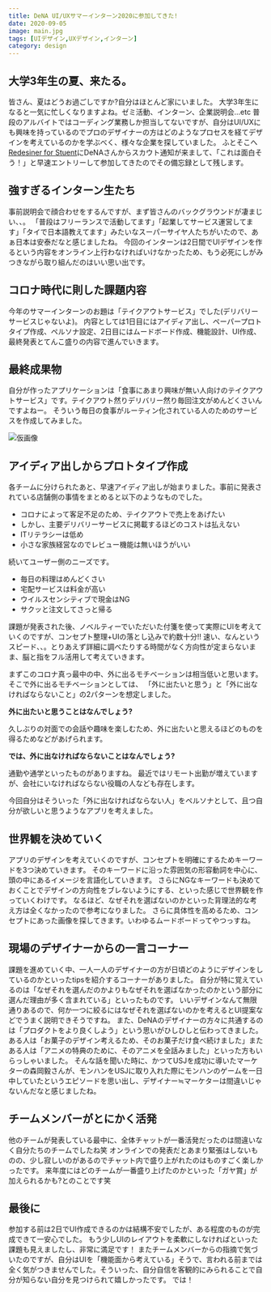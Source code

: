 ```yaml
---
title: DeNA UI/UXサマーインターン2020に参加してきた!
date: 2020-09-05
image: main.jpg
tags: [UIデザイン,UXデザイン,インターン]
category: design
---
```


## 大学3年生の夏、来たる。
皆さん、夏はどうお過ごしですか?自分はほとんど家にいました。
大学3年生になると一気に忙しくなりますよね。ゼミ活動、インターン、企業説明会...etc
普段のアルバイトではコーディング業務しか担当してないですが、自分はUI/UXにも興味を持っているのでプロのデザイナーの方はどのようなプロセスを経てデザインを考えているのかを学ぶべく、様々な企業を探していました。
ふとそこへ[Redesiner for Stuent](https://student.redesigner.jp/)にDeNAさんからスカウト通知が来まして、「これは面白そう！」と早速エントリーして参加してきたのでその備忘録として残します。

## 強すぎるインターン生たち
事前説明会で顔合わせをするんですが、まず皆さんのバックグラウンドが凄まじい、、。
「普段はフリーランスで活動してます」「起業してサービス運営してます」「タイで日本語教えてます」みたいなスーパーサイヤ人たちがいたので、あぁ日本は安泰だなと感じましたね。
今回のインターンは2日間でUIデザインを作るという内容をオンライン上行わなければいけなかったため、もう必死にしがみつきながら取り組んだのはいい思い出です。

## コロナ時代に則した課題内容
今年のサマーインターンのお題は「テイクアウトサービス」でした(デリバリーサービスじゃないよ)。
内容としては1日目にはアイディア出し、ペーパープロトタイプ作成、ペルソナ設定、2日目にはムードボード作成、機能設計、UI作成、最終発表とてんこ盛りの内容で進んでいきます。

## 最終成果物
自分が作ったアプリケーションは「食事にあまり興味が無い人向けのテイクアウトサービス」です。テイクアウト然りデリバリー然り毎回注文がめんどくさいんですよねー。
そういう毎日の食事がルーティン化されている人のためのサービスを作成してみました。
<p>
  <img src="https://tamblog.net/images/design/article-2/main.jpg" alt="仮画像"/>
</p>

## アイディア出しからプロトタイプ作成
各チームに分けられたあと、早速アイディア出しが始まりました。事前に発表されている店舗側の事情をまとめると以下のようなものでした。
- コロナによって客足不足のため、テイクアウトで売上をあげたい
- しかし、主要デリバリーサービスに掲載するほどのコストは払えない
- ITリテラシーは低め
- 小さな家族経営なのでレビュー機能は無いほうがいい

続いてユーザー側のニーズです。

- 毎日の料理はめんどくさい
- 宅配サービスは料金が高い
- ウイルスセンシティブで現金はNG
- サクッと注文してさっと帰る

課題が発表された後、ノベルティーでいただいた付箋を使って実際にUIを考えていくのですが、コンセプト整理+UIの落とし込みで約数十分!!
速い、なんというスピード、、。とりあえず詳細に調べたりする時間がなく方向性が定まらないまま、脳と指をフル活用して考えていきます。

まずこのコロナ真っ最中の中、外に出るモチベーションは相当低いと思います。そこで外に出るモチベーションとしては、
「外に出たいと思う」と「外に出なければならないこと」の2パターンを想定しました。

**外に出たいと思うことはなんでしょう?**

久しぶりの対面での会話や趣味を楽しむため、外に出たいと思えるほどのものを得るためなどがあげられます。

**では、外に出なければならないことはなんでしょう?**

通勤や通学といったものがありますね。
最近ではリモート出勤が増えていますが、会社にいなければならない役職の人なども存在します。

今回自分はそういった「外に出なければならない人」をペルソナとして、且つ自分が欲しいと思うようなアプリを考えました。

## 世界観を決めていく
アプリのデザインを考えていくのですが、コンセプトを明確にするためキーワードを3つ決めていきます。
そのキーワードに沿った雰囲気の形容動詞を中心に、頭の中にあるイメージを言語化していきます。
さらにNGなキーワードも決めておくことでデザインの方向性をブレないようにする、といった感じで世界観を作っていくわけです。
なるほど、なぜそれを選ばないのかといった背理法的な考え方は全くなかったので参考になりました。
さらに具体性を高めるため、コンセプトにあった画像を探してきます。いわゆるムードボードってやつっすね。

## 現場のデザイナーからの一言コーナー
課題を進めていく中、一人一人のデザイナーの方が日頃どのようにデザインをしているのかといったtipsを紹介するコーナーがありました。
自分が特に覚えているのは「なぜそれを選んだのかよりもなぜそれを選ばなかったのかという部分に選んだ理由が多く含まれている」といったものです。
いいデザインなんて無限通りあるので、何か一つに絞るにはなぜそれを選ばないのかを考えるとUI提案などでうまく説明できそうですね。
また、DeNAのデザイナーの方々に共通するのは「プロダクトをより良くしよう」という思いがひしひしと伝わってきました。
ある人は「お菓子のデザイン考えるため、そのお菓子だけ食べ続けました」またある人は「アニメの特典のために、そのアニメを全話みました」といった方もいらっしゃいました。
そんな話を聞いた時に、かつてUSJを成功に導いたマーケターの森岡毅さんが、モンハンをUSJに取り入れた際にモンハンのゲームを一日中していたというエピソードを思い出し、デザイナー≒マーケターは間違いじゃないんだなと感じましたね。

## チームメンバーがとにかく活発
他のチームが発表している最中に、全体チャットが一番活発だったのは間違いなく自分たちのチームでしたね笑
オンラインでの発表だとあまり緊張はしないものの、少し寂しいのがあるのでチャット内で盛り上がれたのはものすごく楽しかったです。
来年度にはどのチームが一番盛り上げたのかといった「ガヤ賞」が加えられるかも?とのことです笑

## 最後に
参加する前は2日でUI作成できるのかは結構不安でしたが、ある程度のものが完成できて一安心でした。
もう少しUIのレイアウトを柔軟にしなければといった課題も見えましたし、非常に満足です！
またチームメンバーからの指摘で気づいたのですが、自分はUIを「機能面から考えている」そうで、言われる前までは全く気がつきませんでした。そういった、自分自信を客観的にみられることで自分が知らない自分を見つけられて嬉しかったです。
では！












